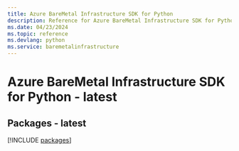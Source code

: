 ```yaml
---
title: Azure BareMetal Infrastructure SDK for Python
description: Reference for Azure BareMetal Infrastructure SDK for Python
ms.date: 04/23/2024
ms.topic: reference
ms.devlang: python
ms.service: baremetalinfrastructure
---
```

# Azure BareMetal Infrastructure SDK for Python - latest
## Packages - latest
[!INCLUDE [packages](baremetal-infrastructure-index.md)]